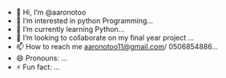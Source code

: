 - 👋 Hi, I’m @aaronotoo
- 👀 I’m interested in python Programming...
- 🌱 I’m currently learning Python...
- 💞️ I’m looking to collaborate on my final year project ...
- 📫 How to reach me aaronotoo11@gmail.com/ 0506854886...
- 😄 Pronouns: ...
- ⚡ Fun fact: ...

<!---
aaronotoo/aaronotoo is a ✨ special ✨ repository because its `README.md` (this file) appears on your GitHub profile.
You can click the Preview link to take a look at your changes.
--->
